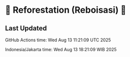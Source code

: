 
# 🌳 Reforestation (Reboisasi) 🌲

## Last Updated

GitHub Actions time: Wed Aug 13 11:21:09 UTC 2025

Indonesia/Jakarta time: Wed Aug 13 18:21:09 WIB 2025

